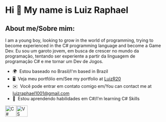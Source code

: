 Hi 👋 My name is Luiz Raphael
=============================

About me/Sobre mim:
---

I am a young boy, looking to grow in the world of programming, trying to become experienced in the C# programming language and become a Game Dev.
Eu sou um garoto jovem, em busca de crescer no mundo da programação, tentando ser experiente a partir da linguagem de programação C# e me tornar um Dev de Jogos.

*   🌍  Estou baseado no Brasil/I'm based in Brazil
*   🖥️  Veja meu portfólio em/See my portfolio at [LuizR20](http://github.com/LuizR20)
*   ✉️  Você pode entrar em contato comigo em/You can contact me at [luizraphael1001@gmail.com](mailto:luizraphael1001@gmail.com)
*   🧠  Estou aprendendo habilidades em C#/I'm learning C# Skills 
<p align="left">
<a href="https://docs.microsoft.com/en-us/dotnet/csharp/" target="_blank" rel="noreferrer"><img src="https://raw.githubusercontent.com/danielcranney/readme-generator/main/public/icons/skills/csharp-colored.svg" width="36" height="36" alt="C#" title="C#"/></a><a href="https://code.visualstudio.com/" target="_blank" rel="noreferrer"><img src="https://raw.githubusercontent.com/danielcranney/readme-generator/main/public/icons/skills/visualstudiocode-colored.svg" width="36" height="36" alt="VS Code" title="VS Code"/></a>
                    </p>
